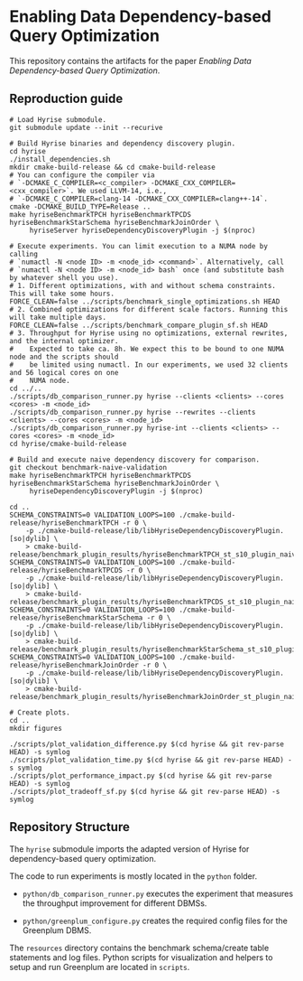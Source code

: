 # Enabling Data Dependency-based Query Optimization

This repository contains the artifacts for the paper _Enabling Data Dependency-based Query Optimization_.

## Reproduction guide

```shell
# Load Hyrise submodule.
git submodule update --init --recurive

# Build Hyrise binaries and dependency discovery plugin.
cd hyrise
./install_dependencies.sh
mkdir cmake-build-release && cd cmake-build-release
# You can configure the compiler via
# `-DCMAKE_C_COMPILER=<c_compiler> -DCMAKE_CXX_COMPILER=<cxx_compiler>`. We used LLVM-14, i.e.,
# `-DCMAKE_C_COMPILER=clang-14 -DCMAKE_CXX_COMPILER=clang++-14`.
cmake -DCMAKE_BUILD_TYPE=Release ..
make hyriseBenchmarkTPCH hyriseBenchmarkTPCDS  hyriseBenchmarkStarSchema hyriseBenchmarkJoinOrder \
     hyriseServer hyriseDependencyDiscoveryPlugin -j $(nproc)

# Execute experiments. You can limit execution to a NUMA node by calling
# `numactl -N <node ID> -m <node_id> <command>`. Alternatively, call
# `numactl -N <node ID> -m <node_id> bash` once (and substitute bash by whatever shell you use).
# 1. Different optimizations, with and without schema constraints. This will take some hours.
FORCE_CLEAN=false ../scripts/benchmark_single_optimizations.sh HEAD
# 2. Combined optimizations for different scale factors. Running this will take multiple days.
FORCE_CLEAN=false ../scripts/benchmark_compare_plugin_sf.sh HEAD
# 3. Throughput for Hyrise using no optimizations, external rewrites, and the internal optimizer.
#    Expected to take ca. 8h. We expect this to be bound to one NUMA node and the scripts should
#    be limited using numactl. In our experiments, we used 32 clients and 56 logical cores on one
#    NUMA node.
cd ../..
./scripts/db_comparison_runner.py hyrise --clients <clients> --cores <cores> -m <node_id>
./scripts/db_comparison_runner.py hyrise --rewrites --clients <clients> --cores <cores> -m <node_id>
./scripts/db_comparison_runner.py hyrise-int --clients <clients> --cores <cores> -m <node_id>
cd hyrise/cmake-build-release

# Build and execute naive dependency discovery for comparison.
git checkout benchmark-naive-validation
make hyriseBenchmarkTPCH hyriseBenchmarkTPCDS hyriseBenchmarkStarSchema hyriseBenchmarkJoinOrder \
     hyriseDependencyDiscoveryPlugin -j $(nproc)

cd ..
SCHEMA_CONSTRAINTS=0 VALIDATION_LOOPS=100 ./cmake-build-release/hyriseBenchmarkTPCH -r 0 \
    -p ./cmake-build-release/lib/libHyriseDependencyDiscoveryPlugin.[so|dylib] \
    > cmake-build-release/benchmark_plugin_results/hyriseBenchmarkTPCH_st_s10_plugin_naive.log
SCHEMA_CONSTRAINTS=0 VALIDATION_LOOPS=100 ./cmake-build-release/hyriseBenchmarkTPCDS -r 0 \
    -p ./cmake-build-release/lib/libHyriseDependencyDiscoveryPlugin.[so|dylib] \
    > cmake-build-release/benchmark_plugin_results/hyriseBenchmarkTPCDS_st_s10_plugin_naive.log
SCHEMA_CONSTRAINTS=0 VALIDATION_LOOPS=100 ./cmake-build-release/hyriseBenchmarkStarSchema -r 0 \
    -p ./cmake-build-release/lib/libHyriseDependencyDiscoveryPlugin.[so|dylib] \
    > cmake-build-release/benchmark_plugin_results/hyriseBenchmarkStarSchema_st_s10_plugin_naive.log
SCHEMA_CONSTRAINTS=0 VALIDATION_LOOPS=100 ./cmake-build-release/hyriseBenchmarkJoinOrder -r 0 \
    -p ./cmake-build-release/lib/libHyriseDependencyDiscoveryPlugin.[so|dylib] \
    > cmake-build-release/benchmark_plugin_results/hyriseBenchmarkJoinOrder_st_plugin_naive.log

# Create plots.
cd ..
mkdir figures

./scripts/plot_validation_difference.py $(cd hyrise && git rev-parse HEAD) -s symlog
./scripts/plot_validation_time.py $(cd hyrise && git rev-parse HEAD) -s symlog
./scripts/plot_performance_impact.py $(cd hyrise && git rev-parse HEAD) -s symlog
./scripts/plot_tradeoff_sf.py $(cd hyrise && git rev-parse HEAD) -s symlog

```

## Repository Structure

The `hyrise` submodule imports the adapted version of Hyrise for dependency-based query optimization.

The code to run experiments is mostly located in the `python` folder.

- `python/db_comparison_runner.py` executes the experiment that measures the throughput improvement for different DBMSs.

- `python/greenplum_configure.py` creates the required config files for the Greenplum DBMS.

The `resources` directory contains the benchmark schema/create table statements and log files.
Python scripts for visualization and helpers to setup and run Greenplum are located in `scripts`.
